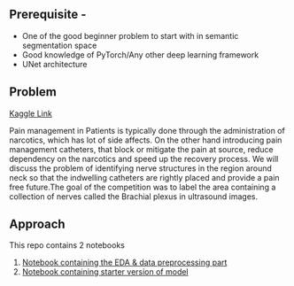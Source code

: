 ## Prerequisite - 
* One of the good beginner problem to start with in semantic segmentation space
* Good knowledge of PyTorch/Any other deep learning framework
* UNet architecture
 
## Problem

[Kaggle Link](https://www.kaggle.com/c/ultrasound-nerve-segmentation)

Pain management in Patients is typically done through the administration of narcotics, which has lot of side affects. On the other hand introducing pain management catheters, that block or mitigate the pain at source, reduce dependency on the narcotics and speed up the recovery process. We will discuss the problem of identifying nerve structures in the region around neck so that the indwelling catheters are rightly placed and provide a pain free future.The goal of the competition was to label the area containing a collection of nerves called the Brachial plexus in ultrasound images.


## Approach 
This repo contains 2 notebooks

1. [Notebook containing the EDA & data preprocessing part](https://github.com/vineeth-raj/Medical-Imaging/blob/master/ultrasound-nerve-segmentation/0_EDA%20and%20Data%20Preprocessing.ipynb)
2. [Notebook containing starter version of model](https://github.com/vineeth-raj/Medical-Imaging/blob/master/ultrasound-nerve-segmentation/1_Ultrasound_Nerve_segmentation.ipynb)

